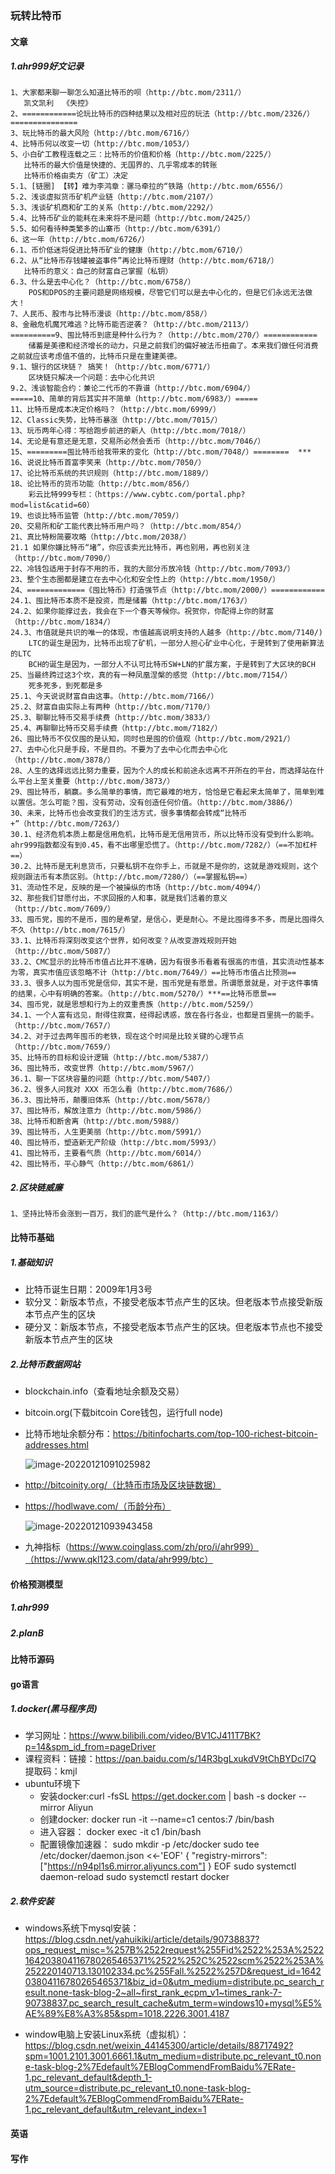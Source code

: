 ### 玩转比特币

#### 文章

##### 1.ahr999好文记录

```pyt
1、大家都来聊一聊怎么知道比特币的呗（http://btc.mom/2311/）
   凯文凯利  《失控》
2、============论玩比特币的四种结果以及相对应的玩法（http://btc.mom/2326/）===============
3、玩比特币的最大风险（http://btc.mom/6716/）
4、比特币何以改变一切（http://btc.mom/1053/）
5、小白矿工教程连载之三：比特币的价值和价格（http://btc.mom/2225/）
   比特币的最大价值是快捷的、无国界的、几乎零成本的转账
   比特币价格由卖方（矿工）决定
5.1、[链圈] 【转】难为李鸿章：骡马牵拉的“铁路（http://btc.mom/6556/）
5.2、浅谈虚拟货币矿机产业链（http://btc.mom/2107/）
5.3、浅谈矿机商和矿工的关系（http://btc.mom/2292/）
5.4、比特币矿业的能耗在未来将不是问题（http://btc.mom/2425/）
5.5、如何看待种类繁多的山寨币（http://btc.mom/6391/）
6、这一年（http://btc.mom/6726/）
6.1、币价低迷将促进比特币矿业的健康（http://btc.mom/6710/）
6.2、从“比特币存钱罐被盗事件”再论比特币理财（http://btc.mom/6718/）
   比特币的意义：自己的财富自己掌握（私钥）
6.3、什么是去中心化？（http://btc.mom/6758/）
	POS和DPOS的主要问题是网络规模，尽管它们可以是去中心化的，但是它们永远无法做大！
7、人民币、股市与比特币漫谈（http://btc.mom/858/）
8、金融危机魔咒难逃？比特币能否逆袭？（http://btc.mom/2113/）
==========9、囤比特币到底是种什么行为？（http://btc.mom/270/）============
	储蓄是美德和经济增长的动力，只是之前我们的偏好被法币扭曲了。本来我们做任何消费之前就应该考虑值不值的，比特币只是在重建美德。
9.1、银行的区块链？ 搞笑！（http://btc.mom/6771/）
	区块链只解决一个问题：去中心化共识
9.2、浅谈智能合约：兼论二代币的不靠谱（http://btc.mom/6904/）
=====10、简单的背后其实并不简单（http://btc.mom/6983/）=====
11、比特币是成本决定价格吗？（http://btc.mom/6999/）
12、Classic失势，比特币暴涨（http://btc.mom/7015/）
13、玩币两年心得：写给跑步前进的新人（http://btc.mom/7018/）
14、无论是有意还是无意，交易所必然会丢币（http://btc.mom/7046/）
15、=========囤比特币给我带来的变化（http://btc.mom/7048/）========  ***
16、说说比特币首富李笑来（http://btc.mom/7050/）
17、论比特币系统的共识规则（http://btc.mom/1889/）
18、论比特币的货币功能（http://btc.mom/856/）
	彩云比特999专栏：（https://www.cybtc.com/portal.php?mod=list&catid=60）
19、也谈比特币监管（http://btc.mom/7059/）
20、交易所和矿工能代表比特币用户吗？（http://btc.mom/854/）
21、真比特粉简要攻略（http://btc.mom/2038/）
21.1 如果你嫌比特币“堵”，你应该卖光比特币，再也别用，再也别关注（http://btc.mom/7090/）
22、冷钱包适用于封存不用的币，我的大部分币放冷钱（http://btc.mom/7093/）
23、整个生态圈都是建立在去中心化和安全性上的（http://btc.mom/1950/）
24、=============《囤比特币》打造强节点（http://btc.mom/2000/）============
24.1、囤比特币本质不是投资，而是储蓄（http://btc.mom/1763/）
24.2、如果你能撑过去，我会在下一个春天等候你。祝贺你，你配得上你的财富（http://btc.mom/1834/）
24.3、市值就是共识的唯一的体现，市值越高说明支持的人越多（http://btc.mom/7140/)
	LTC的诞生是因为，比特币出现了矿机，一部分人担心矿业中心化，于是转到了使用新算法的LTC
	BCH的诞生是因为，一部分人不认可比特币SW+LN的扩展方案，于是转到了大区块的BCH
25、当最终跨过这3个坎，真的有一种凤凰涅槃的感觉（http://btc.mom/7154/）
	死多死多，到死都是多
25.1、今天说说财富自由这事。（http://btc.mom/7166/）
25.2、财富自由实际上有两种（http://btc.mom/7170/）
25.3、聊聊比特币交易手续费（http://btc.mom/3833/）
25.4、再聊聊比特币交易手续费（http://btc.mom/7182/）
26、囤比特币不仅仅囤的是认知，同时也是囤的价值观（http://btc.mom/2921/）
27、去中心化只是手段，不是目的。不要为了去中心化而去中心化（http://btc.mom/3878/）
28、人生的选择远远比努力重要，因为个人的成长和前途永远离不开所在的平台，而选择站在什么平台上至关重要（http://btc.mom/3873/）
29、囤比特币，躺赢。多么简单的事情，而它最难的地方，恰恰是它看起来太简单了，简单到难以置信。怎么可能？囤，没有劳动，没有创造任何价值。（http://btc.mom/3886/）
30、未来，比特币也会改变我们的生活方式，很多事情都会转成“比特币+”（http://btc.mom/7263/）
30.1、经济危机本质上都是信用危机，比特币是无信用货币，所以比特币没有受到什么影响。ahr999指数都没有到0.45，看不出哪里恐慌了。（http://btc.mom/7282/）（==不加杠杆==）
30.2、比特币是无利息货币，只要私钥不在你手上，币就是不是你的，这就是游戏规则，这个规则跟法币有本质区别。（http://btc.mom/7280/）（==掌握私钥==）
31、流动性不足，反映的是一个被操纵的市场（http://btc.mom/4094/）
32、那些我们甘愿付出，不求回报的人和事，就是我们活着的意义（http://btc.mom/7609/）
33、囤币党，囤的不是币，囤的是希望，是信心，更是耐心。不是比囤得多不多，而是比囤得久不久（http://btc.mom/7615/）
33.1、比特币将深刻改变这个世界，如何改变？从改变游戏规则开始（http://btc.mom/5087/）
33.2、CMC显示的比特币市值占比并不准确，因为有很多币看着有很高的市值，其实流动性基本为零，真实市值应该忽略不计（http://btc.mom/7649/）==比特币市值占比预测==
33.3、很多人以为囤币党是信仰，其实不是，囤币党是有愿景。所谓愿景就是，对于这件事情的结果，心中有明确的答案。（http://btc.mom/5270/）***==比特币愿景==
34、囤币党，就是思想和行为上的双重贵族（http://btc.mom/5259/）
34.1、一个人富有远见，耐得住寂寞，经得起诱惑，放在各行各业，也都是百里挑一的能手。（http://btc.mom/7657/）
34.2、对于过去两年囤币的老铁，现在这个时间是比较关键的心理节点（http://btc.mom/7659/）
35、比特币的目标和设计逻辑（http://btc.mom/5387/）
36、囤比特币，改变世界（http://btc.mom/5967/）
36.1、聊一下区块容量的问题（http://btc.mom/5407/）
36.2、很多人问我对 XXX 币怎么看（http://btc.mom/7686/）
36.3、囤比特币，颠覆旧体系（http://btc.mom/5678/）
37、囤比特币，解放注意力（http://btc.mom/5986/）
38、比特币和断舍离（http://btc.mom/5988/）
39、囤比特币，人生更美丽（http://btc.mom/5991/）
40、囤比特币，塑造新无产阶级（http://btc.mom/5993/）
41、囤比特币，主要看气质（http://btc.mom/6014/）
42、囤比特币，平心静气（http://btc.mom/6861/）
```

##### 2.区块链威廉

```pyth
1、坚持比特币会涨到一百万，我们的底气是什么？（http://btc.mom/1163/）

```



#### 比特币基础

##### 1.基础知识

- 比特币诞生日期：2009年1月3号
- 软分叉：新版本节点，不接受老版本节点产生的区块。但老版本节点接受新版本节点产生的区块
- 硬分叉：新版本节点，不接受老版本节点产生的区块。但老版本节点也不接受新版本节点产生的区块

##### 2.比特币数据网站

- blockchain.info（查看地址余额及交易）

- bitcoin.org(下载bitcoin Core钱包，运行full node)

- 比特币地址余额分布：https://bitinfocharts.com/top-100-richest-bitcoin-addresses.html

  ![image-20220121091025982](玩转比特币.assets/image-20220121091025982.png)

- http://bitcoinity.org/（比特币市场及区块链数据）

- https://hodlwave.com/（币龄分布）

  ![image-20220121093943458](玩转比特币.assets/image-20220121093943458.png)



- 九神指标（https://www.coinglass.com/zh/pro/i/ahr999）（https://www.qkl123.com/data/ahr999/btc）

#### 价格预测模型

##### 1.ahr999



##### 2.planB



#### 比特币源码



#### go语言

##### 1.docker(黑马程序员)

- 学习网址：https://www.bilibili.com/video/BV1CJ411T7BK?p=14&spm_id_from=pageDriver
- 课程资料：链接：https://pan.baidu.com/s/14R3bgLxukdV9tChBYDcl7Q  提取码：kmjl 
- ubuntu环境下
	- 安装docker:curl -fsSL https://get.docker.com | bash -s docker --mirror Aliyun
	- 创建docker: docker run -it --name=c1 centos:7 /bin/bash
	- 进入容器： docker exec -it c1 /bin/bash
	- 配置镜像加速器：
	sudo mkdir -p /etc/docker
	sudo tee /etc/docker/daemon.json <<-'EOF'
	{
	  "registry-mirrors": ["https://n94pl1s6.mirror.aliyuncs.com"]
	}
	EOF
	sudo systemctl daemon-reload
	sudo systemctl restart docker


##### 2.软件安装

- windows系统下mysql安装：https://blog.csdn.net/yahuikiki/article/details/90738837?ops_request_misc=%257B%2522request%255Fid%2522%253A%2522164203804116780265465371%2522%252C%2522scm%2522%253A%252220140713.130102334.pc%255Fall.%2522%257D&request_id=164203804116780265465371&biz_id=0&utm_medium=distribute.pc_search_result.none-task-blog-2~all~first_rank_ecpm_v1~times_rank-7-90738837.pc_search_result_cache&utm_term=windows10+mysql%E5%AE%89%E8%A3%85&spm=1018.2226.3001.4187

- window电脑上安装Linux系统（虚拟机）：https://blog.csdn.net/weixin_44145300/article/details/88717492?spm=1001.2101.3001.6661.1&utm_medium=distribute.pc_relevant_t0.none-task-blog-2%7Edefault%7EBlogCommendFromBaidu%7ERate-1.pc_relevant_default&depth_1-utm_source=distribute.pc_relevant_t0.none-task-blog-2%7Edefault%7EBlogCommendFromBaidu%7ERate-1.pc_relevant_default&utm_relevant_index=1

#### 英语

#### 写作



